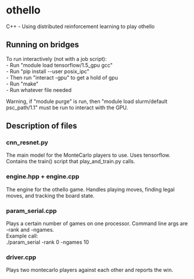 # othello
C++ - Using distributed reinforcement learning to play othello

## Running on bridges

To run interactively (not with a job script):  
	- Run "module load tensorflow/1.5_gpu gcc"  
	- Run "pip install --user posix_ipc"  
	- Then run "interact -gpu" to get a hold of gpu  
	- Run "make"  
	- Run whatever file needed

Warning, if "module purge" is run, then "module load slurm/default psc_path/1.1" must be run to interact with the GPU.

## Description of files

### cnn_resnet.py
The main model for the MonteCarlo players to use. Uses tensorflow. Contains the train() script that play_and_train.py calls.

### engine.hpp + engine.cpp
The engine for the othello game. Handles playing moves, finding legal moves, and tracking the board state.

### param_serial.cpp
Plays a certain number of games on one processor. Command line args are -rank and -ngames.  
Example call:  
./param_serial -rank 0 -ngames 10

### driver.cpp
Plays two montecarlo players against each other and reports the win.